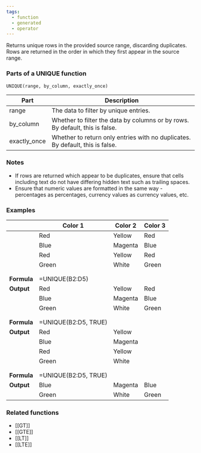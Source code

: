 ```yaml
---
tags:
  - function
  - generated
  - operator
---
```


Returns unique rows in the provided source range, discarding duplicates. Rows are returned in the order in which they first appear in the source range.

### Parts of a UNIQUE function

`UNIQUE(range, by_column, exactly_once)`

| **Part** | **Description** |
| --- | --- |
| range | The data to filter by unique entries. |
| by\_column | Whether to filter the data by columns or by rows. By default, this is false. |
| exactly\_once | Whether to return only entries with no duplicates. By default, this is false. |

### Notes

* If rows are returned which appear to be duplicates, ensure that cells including text do not have differing hidden text such as trailing spaces.
* Ensure that numeric values are formatted in the same way - percentages as percentages, currency values as currency values, etc.

### Examples

|  | **Color 1** | **Color 2** | **Color 3** |
| --- | --- | --- | --- |
|  | Red | Yellow | Red |
|  | Blue | Magenta | Blue |
|  | Red | Yellow | Red |
|  | Green | White | Green |
|  |  |  |  |
|  |  |  |  |
| **Formula** | =UNIQUE(B2:D5) | | |
| **Output** | Red | Yellow | Red |
|  | Blue | Magenta | Blue |
|  | Green | White | Green |
|  |  |  |  |
|  |  |  |  |
| **Formula** | =UNIQUE(B2:D5, TRUE) | | |
| **Output** | Red | Yellow |  |
|  | Blue | Magenta |  |
|  | Red | Yellow |  |
|  | Green | White |  |
|  |  |  |  |
|  |  |  |  |
| **Formula** | =UNIQUE(B2:D5, TRUE) | | |
| **Output** | Blue | Magenta | Blue |
|  | Green | White | Green |

### Related functions

* [[GT]]
* [[GTE]]
* [[LT]]
* [[LTE]]